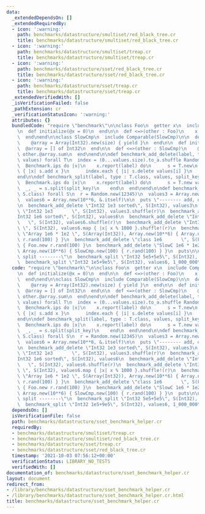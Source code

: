 ```yaml
---
data:
  _extendedDependsOn: []
  _extendedRequiredBy:
  - icon: ':warning:'
    path: benchmarks/datastructure/smultiset/red_black_tree.cr
    title: benchmarks/datastructure/smultiset/red_black_tree.cr
  - icon: ':warning:'
    path: benchmarks/datastructure/smultiset/treap.cr
    title: benchmarks/datastructure/smultiset/treap.cr
  - icon: ':warning:'
    path: benchmarks/datastructure/sset/red_black_tree.cr
    title: benchmarks/datastructure/sset/red_black_tree.cr
  - icon: ':warning:'
    path: benchmarks/datastructure/sset/treap.cr
    title: benchmarks/datastructure/sset/treap.cr
  _extendedVerifiedWith: []
  _isVerificationFailed: false
  _pathExtension: cr
  _verificationStatusIcon: ':warning:'
  attributes: {}
  bundledCode: "require \"benchmark\"\n\nclass Foo\n  getter x\n  include Comparable(Foo)\n\
    \n  def initialize(@x = 0)\n  end\n\n  def <=>(other : Foo)\n    x <=> other.x\n\
    \  end\nend\n\nclass SlowCmp\n  include Comparable(SlowCmp)\n\n  def initialize(size)\n\
    \    @array = Array(Int32).new(size) { yield }\n  end\n\n  def initialize\n  \
    \  @array = [] of Int32\n  end\n\n  def <=>(other : SlowCmp)\n    @array.sum <=>\
    \ other.@array.sum\n  end\nend\n\ndef benchmark_add_delete(label, type : T.class,\
    \ values) forall T\n  index = (0...values.size).to_a.shuffle Random.new(123)\n\
    \  Benchmark.ips do |x|\n    x.report(label) do\n      s = T.new\n      values.each\
    \ { |x| s.add x }\n      index.each { |i| s.delete values[i] }\n    end\n  end\n\
    end\n\ndef benchmark_split(label, type : T.class, values, split_key) forall T\n\
    \  Benchmark.ips do |x|\n    x.report(label) do\n      s = T.new values\n    \
    \  _, _ = s.split(split_key)\n    end\n  end\nend\n\ndef benchmark_sset(type :\
    \ S.class) forall S\n  r = Random.new(12345)\n  values3 = Array.new(10**3, &.itself)\n\
    \  values6 = Array.new(10**6, &.itself)\n\n  puts \"-------- add, delete --------\"\
    \n  benchmark_add_delete \"Int32 1e3 sorted\", S(Int32), values3\n  benchmark_add_delete\
    \ \"Int32 1e3       \", S(Int32), values3.shuffle(r)\n  benchmark_add_delete \"\
    Int32 1e6 sorted\", S(Int32), values6\n  benchmark_add_delete \"Int32 1e6    \
    \   \", S(Int32), values6.shuffle(r)\n  benchmark_add_delete \"Int32 1e3 * 1e3\
    \ \", S(Int32), values6.map { |x| x % 1000 }.shuffle!(r)\n  benchmark_add_delete\
    \ \"Array 1e6 * 1e2 \", S(Array(Int32)), Array.new(10**6) { Array.new(10**2) {\
    \ r.rand(100) } }\n  benchmark_add_delete \"class 1e6       \", S(Foo), Array.new(10**6)\
    \ { Foo.new r.rand(100) }\n  benchmark_add_delete \"SlowC 1e6 * 1e2 \", S(SlowCmp),\
    \ Array.new(10**6) { SlowCmp.new(100) { r.rand(100) } }\n  puts\n\n  puts \"--------\
    \ split --------\"\n  benchmark_split \"Int32 5e5+5e5\", S(Int32), values6, 5_000_000\n\
    \  benchmark_split \"Int32 1e5+9e5\", S(Int32), values6, 1_000_000\nend\n"
  code: "require \"benchmark\"\n\nclass Foo\n  getter x\n  include Comparable(Foo)\n\
    \n  def initialize(@x = 0)\n  end\n\n  def <=>(other : Foo)\n    x <=> other.x\n\
    \  end\nend\n\nclass SlowCmp\n  include Comparable(SlowCmp)\n\n  def initialize(size)\n\
    \    @array = Array(Int32).new(size) { yield }\n  end\n\n  def initialize\n  \
    \  @array = [] of Int32\n  end\n\n  def <=>(other : SlowCmp)\n    @array.sum <=>\
    \ other.@array.sum\n  end\nend\n\ndef benchmark_add_delete(label, type : T.class,\
    \ values) forall T\n  index = (0...values.size).to_a.shuffle Random.new(123)\n\
    \  Benchmark.ips do |x|\n    x.report(label) do\n      s = T.new\n      values.each\
    \ { |x| s.add x }\n      index.each { |i| s.delete values[i] }\n    end\n  end\n\
    end\n\ndef benchmark_split(label, type : T.class, values, split_key) forall T\n\
    \  Benchmark.ips do |x|\n    x.report(label) do\n      s = T.new values\n    \
    \  _, _ = s.split(split_key)\n    end\n  end\nend\n\ndef benchmark_sset(type :\
    \ S.class) forall S\n  r = Random.new(12345)\n  values3 = Array.new(10**3, &.itself)\n\
    \  values6 = Array.new(10**6, &.itself)\n\n  puts \"-------- add, delete --------\"\
    \n  benchmark_add_delete \"Int32 1e3 sorted\", S(Int32), values3\n  benchmark_add_delete\
    \ \"Int32 1e3       \", S(Int32), values3.shuffle(r)\n  benchmark_add_delete \"\
    Int32 1e6 sorted\", S(Int32), values6\n  benchmark_add_delete \"Int32 1e6    \
    \   \", S(Int32), values6.shuffle(r)\n  benchmark_add_delete \"Int32 1e3 * 1e3\
    \ \", S(Int32), values6.map { |x| x % 1000 }.shuffle!(r)\n  benchmark_add_delete\
    \ \"Array 1e6 * 1e2 \", S(Array(Int32)), Array.new(10**6) { Array.new(10**2) {\
    \ r.rand(100) } }\n  benchmark_add_delete \"class 1e6       \", S(Foo), Array.new(10**6)\
    \ { Foo.new r.rand(100) }\n  benchmark_add_delete \"SlowC 1e6 * 1e2 \", S(SlowCmp),\
    \ Array.new(10**6) { SlowCmp.new(100) { r.rand(100) } }\n  puts\n\n  puts \"--------\
    \ split --------\"\n  benchmark_split \"Int32 5e5+5e5\", S(Int32), values6, 5_000_000\n\
    \  benchmark_split \"Int32 1e5+9e5\", S(Int32), values6, 1_000_000\nend\n"
  dependsOn: []
  isVerificationFile: false
  path: benchmarks/datastructure/sset_benchmark_helper.cr
  requiredBy:
  - benchmarks/datastructure/smultiset/treap.cr
  - benchmarks/datastructure/smultiset/red_black_tree.cr
  - benchmarks/datastructure/sset/treap.cr
  - benchmarks/datastructure/sset/red_black_tree.cr
  timestamp: '2021-10-03 07:56:12+00:00'
  verificationStatus: LIBRARY_NO_TESTS
  verifiedWith: []
documentation_of: benchmarks/datastructure/sset_benchmark_helper.cr
layout: document
redirect_from:
- /library/benchmarks/datastructure/sset_benchmark_helper.cr
- /library/benchmarks/datastructure/sset_benchmark_helper.cr.html
title: benchmarks/datastructure/sset_benchmark_helper.cr
---
```

